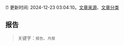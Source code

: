 :alarm_clock: 更新时间: 2024-12-23 03:04:10。[文章来源](/README.md)、[文章分类](/TAGS.md)

## 报告


> 关键字：`报告`、`月报`



